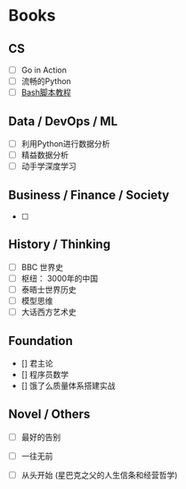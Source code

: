 # Books
## CS
- [ ] Go in Action
- [ ] 流畅的Python
- [ ] [Bash脚本教程](https://wangdoc.com/bash/index.html)

## Data / DevOps / ML
- [ ] 利用Python进行数据分析
- [ ] 精益数据分析
- [ ] 动手学深度学习

## Business / Finance / Society
- [ ] 

## History / Thinking
- [ ] BBC 世界史
- [ ] 枢纽： 3000年的中国
- [ ] 泰晤士世界历史
- [ ] 模型思维
- [ ] 大话西方艺术史

## Foundation
- [] 君主论
- [] 程序员数学
- [] 饿了么质量体系搭建实战


## Novel / Others
- [ ] 最好的告别
- [ ] 一往无前
- [ ] 从头开始 (星巴克之父的人生信条和经营哲学)

